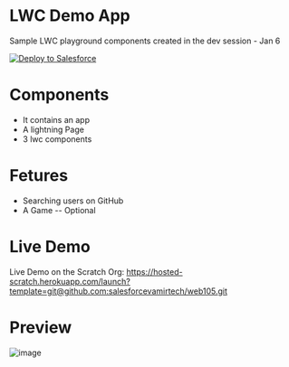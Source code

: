 # LWC Demo App
 Sample LWC playground components created in the dev session - Jan 6
 
<a href="https://githubsfdeploy.herokuapp.com">
  <img alt="Deploy to Salesforce"
       src="https://raw.githubusercontent.com/afawcett/githubsfdeploy/master/deploy.png">
</a>

# Components 
 - It contains an app 
 - A lightning Page
 - 3 lwc components 

# Fetures 
 - Searching users on GitHub
 - A Game -- Optional

 
# Live Demo
Live Demo on the Scratch Org: https://hosted-scratch.herokuapp.com/launch?template=git@github.com:salesforcevamirtech/web105.git

# Preview

![image](https://user-images.githubusercontent.com/103734013/211050500-df1233f6-64ba-45e3-9d95-a9aa0888311d.png)
